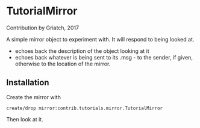 # TutorialMirror

Contribution by Griatch, 2017

A simple mirror object to experiment with. It will respond to being looked at.

- echoes back the description of the object looking at it
- echoes back whatever is being sent to its .msg - to the
  sender, if given, otherwise to the location of the mirror.

## Installation

Create the mirror with

    create/drop mirror:contrib.tutorials.mirror.TutorialMirror

Then look at it.
